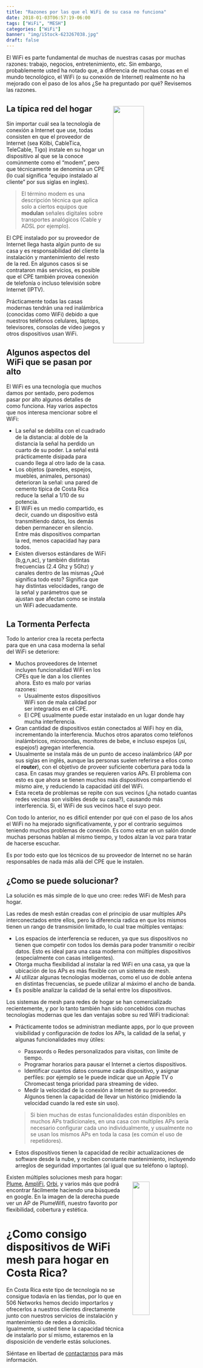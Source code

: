 ```yaml
---
title: "Razones por las que el WiFi de su casa no funciona"
date: 2018-01-03T06:57:19-06:00
tags: ["WiFi", "MESH"]
categories: ["WiFi"]
banner: "img/iStock-623267038.jpg"
draft: false
---
```


El WiFi es parte fundamental de muchas de nuestras casas por muchas razones: trabajo, negocios, entretenimiento, etc. Sin embargo, probablemente usted ha notado que, a diferencia de muchas cosas en el mundo tecnológico, el WiFi (o su conexión de Internet) realmente no ha mejorado con el paso de los años ¿Se ha preguntado por qué? Revisemos las razones.

<!--more-->

<img style="float: right; width:40%; margin:20px" src="/img/components_hierarchy.png">

## La típica red del hogar

Sin importar cuál sea la tecnología de conexión a Internet que use, todas consisten en que el proveedor de Internet (sea Kölbi, CableTica, TeleCable, Tigo) instale en su hogar un dispositivo al que se la conoce comúnmente como el “modem”, pero que técnicamente se denomina un CPE (lo cual significa “equipo instalado al cliente” por sus siglas en ingles).

> El término modem es una descripción técnica que aplica solo a ciertos equipos que **modulan** señales digitales sobre transportes analógicos (Cable y ADSL por ejemplo).

El CPE instalado por su proveedor de Internet llega hasta algún punto de su casa y es responsabilidad del cliente la instalación y mantenimiento del resto de la red. En algunos casos si se contrataron más servicios, es posible que el CPE también provea conexión de telefonía o incluso televisión sobre Internet (IPTV).

Prácticamente todas las casas modernas tendrán una red inalámbrica (conocidas como WiFi) debido a que nuestros teléfonos celulares, laptops, televisores, consolas de video juegos y otros dispositivos usan WiFi.

## Algunos aspectos del WiFi que se pasan por alto

El WiFi es una tecnología que muchos damos por sentado, pero podemos pasar por alto algunos detalles de como funciona. Hay varios aspectos que nos interesa mencionar sobre el WiFi:

  * La señal se debilita con el cuadrado de la distancia: al doble de la distancia la señal ha perdido un cuarto de su poder. La señal está prácticamente disipada para cuando llega al otro lado de la casa.
  * Los objetos (paredes, espejos, muebles, animales, personas) deterioran la señal: una pared de cemento típica de Costa Rica reduce la señal a 1/10 de su potencia.
  * El WiFi es un medio compartido, es decir, cuando un dispositivo está transmitiendo datos, los demás deben permanecer en silencio. Entre más dispositivos compartan la red, menos capacidad hay para todos.
  * Existen diversos estándares de WiFi (b,g,n,ac), y también distintas frecuencias (2.4 Ghz y 5Ghz) y canales dentro de las mismas ¿Qué significa todo esto? Significa que hay distintas velocidades, rango de la señal y parámetros que se ajustan que afectan como se instala un WiFi adecuadamente.

## La Tormenta Perfecta

Todo lo anterior crea la receta perfecta para que en una casa moderna la señal del WiFi se deteriore:

  * Muchos proveedores de Internet incluyen funcionalidad WiFi en los CPEs que le dan a los clientes ahora. Esto es malo por varias razones:
    * Usualmente estos dispositivos WiFi son de mala calidad por ser integrados en el CPE.
    * El CPE usualmente puede estar instalado en un lugar donde hay mucha interferencia.
  * Gran cantidad de dispositivos están conectados al WiFi hoy en día, incrementando la interferencia. Muchos otros aparatos como teléfonos inalámbricos, microondas, monitores de bebe, e incluso espejos (¡si, espejos!) agregan interferencia.
  * Usualmente se instala más de un punto de acceso inalámbrico (AP por sus siglas en inglés, aunque las personas suelen referirse a ellos como el **router**), con el objetivo de proveer suficiente cobertura para toda la casa. En casas muy grandes se requieren varios APs. El problema con esto es que ahora se tienen muchos más dispositivos compartiendo el mismo aire, y reduciendo la capacidad útil del WiFi.
  * Esta receta de problemas se repite con sus vecinos (¿ha notado cuantas redes vecinas son visibles desde su casa?), causando más interferencia. Si, el WiFi de sus vecinos hace el suyo peor.

Con todo lo anterior, no es difícil entender por qué con el paso de los años el WiFi no ha mejorado significativamente, y por el contrario seguimos teniendo muchos problemas de conexión. Es como estar en un salón donde muchas personas hablan al mismo tiempo, y todos alzan la voz para tratar de hacerse escuchar.

Es por todo esto que los técnicos de su proveedor de Internet no se harán responsables de nada más allá del CPE que le instalen.

## ¿Como se puede solucionar?

La solución es más simple de lo que uno cree: redes WiFi de Mesh para hogar.

Las redes de mesh están creadas con el principio de usar multiples APs interconectados entre ellos, pero la diferencia radica en que los mismos tienen un rango de transmisión limitado, lo cual trae múltiples ventajas:

  * Los espacios de interferencia se reducen, ya que sus dispositivos no tienen que competir con todos los demás para poder transmitir o recibir datos. Esto es ideal para una casa moderna con múltiples dispositivos (especialmente con casas inteligentes).
  * Otorga mucha flexibilidad al instalar la red WiFi en una casa, ya que la ubicación de los APs es más flexible con un sistema de mesh.
  * Al utilizar algunas tecnologías modernas, como el uso de doble antena en distintas frecuencias, se puede utilizar al máximo el ancho de banda.
  * Es posible analizar la calidad de la señal entre los dispositivos.

Los sistemas de mesh para redes de hogar se han comercializado recientemente, y por lo tanto también han sido concebidos con muchas tecnologías modernas que les dan ventajas sobre su red WiFi tradicional:

  * Prácticamente todos se administran mediante apps, por lo que proveen visibilidad y configuración de *todos* los APs, la calidad de la señal, y algunas funcionalidades muy útiles:
    * Passwords o Redes personalizados para visitas, con límite de tiempo.
    * Programar horarios para pausar el Internet a ciertos dispositivos.
    * Identificar cuantos datos consume cada dispositivo, y asignar perfiles: por ejemplo se le puede indicar que un Apple TV o Chromecast tenga prioridad para streaming de video.
    * Medir la velocidad de la conexión a Internet de su proveedor. Algunos tienen la capacidad de llevar un histórico (midiendo la velocidad cuando la red este sin uso).

    > Si bien muchas de estas funcionalidades están disponibles en muchos APs tradicionales, en una casa con multiples APs sería necesario configurar cada uno individualmente, y usualmente no se usan los mismos APs en toda la casa (es común el uso de repetidores).

  * Estos dispositivos tienen la capacidad de recibir actualizaciones de software desde la nube, y reciben constante mantenimiento, incluyendo arreglos de seguridad importantes (al igual que su teléfono o laptop).  

<img style="float: right; width:30%; margin:20px" src="/img/Plume-WiFi-3-LumberJac.jpg">

Existen múltiples soluciones mesh para hogar: [Plume](https://www.plumewifi.com), [AmpliFi](https://www.amplifi.com), [Orbi](https://www.netgear.com/orbi/), y varios más que podrá encontrar fácilmente haciendo una búsqueda en google. En la imagen de la derecha puede ver un AP de PlumeWifi, nuestro favorito por flexibilidad, cobertura y estética.

# ¿Como consigo dispositivos de WiFi mesh para hogar en Costa Rica?

En Costa Rica este tipo de tecnología no se consigue todavía en las tiendas, por lo que en 506 Networks hemos decido importarlos y ofrecerlos a nuestros clientes directamente junto con nuestros servicios de instalación y mantenimiento de redes a domicilio. Igualmente, si usted tiene la capacidad técnica de instalarlo por sí mismo, estaremos en la disposición de venderle estás soluciones.

Siéntase en libertad de [contactarnos](/contact/) para más información.

<br>
